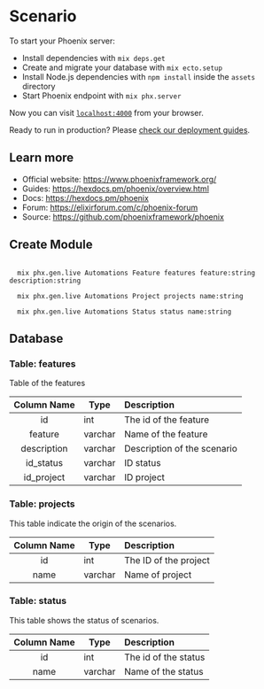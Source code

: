 # Scenario

To start your Phoenix server:

- Install dependencies with `mix deps.get`
- Create and migrate your database with `mix ecto.setup`
- Install Node.js dependencies with `npm install` inside the `assets` directory
- Start Phoenix endpoint with `mix phx.server`

Now you can visit [`localhost:4000`](http://localhost:4000) from your browser.

Ready to run in production? Please [check our deployment guides](https://hexdocs.pm/phoenix/deployment.html).

## Learn more

- Official website: https://www.phoenixframework.org/
- Guides: https://hexdocs.pm/phoenix/overview.html
- Docs: https://hexdocs.pm/phoenix
- Forum: https://elixirforum.com/c/phoenix-forum
- Source: https://github.com/phoenixframework/phoenix

## Create Module

```shell

  mix phx.gen.live Automations Feature features feature:string description:string

  mix phx.gen.live Automations Project projects name:string

  mix phx.gen.live Automations Status status name:string

```

## Database

### Table: features

Table of the features

| Column Name | Type    | Description                 |
| :---------: | ------- | :-------------------------- |
|     id      | int     | The id of the feature       |
|   feature   | varchar | Name of the feature         |
| description | varchar | Description of the scenario |
|  id_status  | varchar | ID status                   |
| id_project  | varchar | ID project                  |

### Table: projects

This table indicate the origin of the scenarios.

| Column Name | Type    | Description           |
| :---------: | ------- | :-------------------- |
|     id      | int     | The ID of the project |
|    name     | varchar | Name of project       |

### Table: status

This table shows the status of scenarios.

| Column Name | Type    | Description          |
| :---------: | ------- | :------------------- |
|     id      | int     | The id of the status |
|    name     | varchar | Name of the status   |
